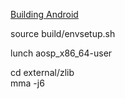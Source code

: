 [Building Android](https://source.android.com/setup/build/building)  

source build/envsetup.sh  

lunch aosp_x86_64-user  

cd external/zlib  
mma -j6  

